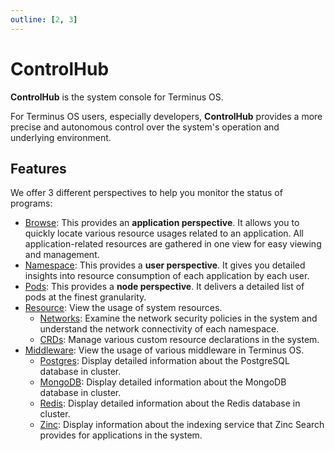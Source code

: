 ```yaml
---
outline: [2, 3]
---
```


# ControlHub

**ControlHub** is the system console for Terminus OS.

For Terminus OS users, especially developers, **ControlHub** provides a more precise and autonomous control over the system's operation and underlying environment.

## Features

We offer 3 different perspectives to help you monitor the status of programs:

- [Browse](./browse.md): This provides an **application perspective**. It allows you to quickly locate various resource usages related to an application. All application-related resources are gathered in one view for easy viewing and management.
- [Namespace](./namespace.md): This provides a **user perspective**. It gives you detailed insights into resource consumption of each application by each user.
- [Pods](./pods.md): This provides a **node perspective**. It delivers a detailed list of pods at the finest granularity.
- [Resource](./resource.md): View the usage of system resources.
  - [Networks](./resource.md#network): Examine the network security policies in the system and understand the network connectivity of each namespace.
  - [CRDs](./resource.md#crds): Manage various custom resource declarations in the system.
- [Middleware](./middleware.md): View the usage of various middleware in Terminus OS.
  - [Postgres](./middleware.md#postgres): Display detailed information about the PostgreSQL database in cluster.
  - [MongoDB](./middleware.md#mongodb): Display detailed information about the MongoDB database in cluster.
  - [Redis](./middleware.md#redis): Display detailed information about the Redis database in cluster.
  - [Zinc](./middleware.md#zinc): Display information about the indexing service that Zinc Search provides for applications in the system.
